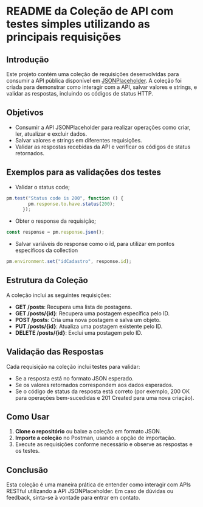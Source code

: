 # README da Coleção de API com testes simples utilizando as principais requisições

## Introdução
Este projeto contém uma coleção de requisições desenvolvidas para consumir a API pública disponível em [JSONPlaceholder](https://jsonplaceholder.typicode.com/). A coleção foi criada para demonstrar como interagir com a API, salvar valores e strings, e validar as respostas, incluindo os códigos de status HTTP.

## Objetivos
- Consumir a API JSONPlaceholder para realizar operações como criar, ler, atualizar e excluir dados.
- Salvar valores e strings em diferentes requisições.
- Validar as respostas recebidas da API e verificar os códigos de status retornados.

## Exemplos para as validações dos testes
- Validar o status code;

```javascript
pm.test("Status code is 200", function () {
        pm.response.to.have.status(200);
      });
```

- Obter o response da requisição;

```javascript  
const response = pm.response.json();
```

- Salvar variáveis do response como o id, para utilizar em pontos específicos da collection

```javascript  
pm.environment.set("idCadastro", response.id);
```

## Estrutura da Coleção
A coleção inclui as seguintes requisições:

- **GET /posts**: Recupera uma lista de postagens.
- **GET /posts/{id}**: Recupera uma postagem específica pelo ID.
- **POST /posts**: Cria uma nova postagem e salva um objeto.
- **PUT /posts/{id}**: Atualiza uma postagem existente pelo ID.
- **DELETE /posts/{id}**: Exclui uma postagem pelo ID.

## Validação das Respostas
Cada requisição na coleção inclui testes para validar:
- Se a resposta está no formato JSON esperado.
- Se os valores retornados correspondem aos dados esperados.
- Se o código de status da resposta está correto (por exemplo, 200 OK para operações bem-sucedidas e 201 Created para uma nova criação).

## Como Usar
1. **Clone o repositório** ou baixe a coleção em formato JSON.
2. **Importe a coleção** no Postman, usando a opção de importação.
3. Execute as requisições conforme necessário e observe as respostas e os testes.

## Conclusão
Esta coleção é uma maneira prática de entender como interagir com APIs RESTful utilizando a API JSONPlaceholder. Em caso de dúvidas ou feedback, sinta-se à vontade para entrar em contato.